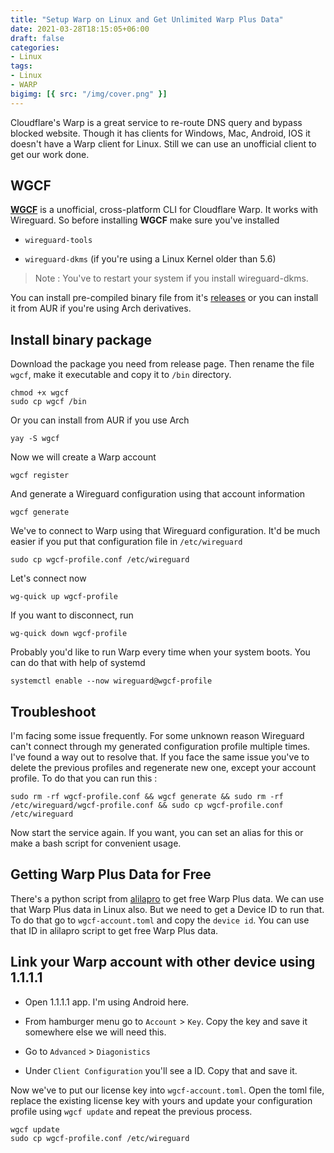 ```yaml
---
title: "Setup Warp on Linux and Get Unlimited Warp Plus Data"
date: 2021-03-28T18:15:05+06:00
draft: false
categories:
- Linux
tags:
- Linux
- WARP
bigimg: [{ src: "/img/cover.png" }]
---
```

Cloudflare's Warp is a great service to re-route DNS query and bypass blocked website. Though it has clients for Windows, Mac, Android, IOS it doesn't have a Warp client for Linux. Still we can use an unofficial client to get our work done.


## WGCF

[**WGCF**](https://github.com/ViRb3/wgcf) is a unofficial, cross-platform CLI for Cloudflare Warp. It works with Wireguard. So before installing **WGCF** make sure you've installed

- `wireguard-tools`

- `wireguard-dkms` (if you're using a Linux Kernel older than 5.6)

> Note : You've to restart your system if you install wireguard-dkms.

You can install pre-compiled binary file from it's [releases](https://github.com/ViRb3/wgcf/releases) or you can install it from AUR if you're using Arch derivatives.

## Install binary package
Download the package you need from release page. Then rename the file `wgcf`, make it executable and copy it to `/bin` directory.

```Code
chmod +x wgcf
sudo cp wgcf /bin
```

Or you can install from AUR if you use Arch

```Code
yay -S wgcf
```

Now we will create a Warp account

```Code
wgcf register
```

And generate a Wireguard configuration using that account information

```Code
wgcf generate
```

We've to connect to Warp using that Wireguard configuration. It'd be much easier if you put that configuration file in `/etc/wireguard`

```Code
sudo cp wgcf-profile.conf /etc/wireguard
```

Let's connect now

```Code
wg-quick up wgcf-profile
```

 If you want to disconnect, run

```Code
wg-quick down wgcf-profile
```

Probably you'd like to run Warp every time when your system boots. You can do that with help of systemd

```Code
systemctl enable --now wireguard@wgcf-profile
```


## Troubleshoot

I'm facing some issue frequently. For some unknown reason Wireguard can't connect through my generated configuration profile multiple times. I've found a way out to resolve that. If you face the same issue you've to delete the previous profiles and regenerate new one, except your account profile. To do that you can run this :

```Code
sudo rm -rf wgcf-profile.conf && wgcf generate && sudo rm -rf /etc/wireguard/wgcf-profile.conf && sudo cp wgcf-profile.conf /etc/wireguard
```

Now start the service again. If you want, you can set an alias for this or make a bash script for convenient usage.

## Getting Warp Plus Data for Free

There's a python script from [alilapro](https://github.com/ALIILAPRO/warp-plus-cloudflare) to get free Warp Plus data. We can use that Warp Plus data in Linux also. But we need to get a Device ID to run that. To do that go to `wgcf-account.toml` and copy the `device id`. You can use that ID in alilapro script to get free Warp Plus data.

## Link your Warp account with other device using 1.1.1.1

- Open 1.1.1.1 app. I'm using Android here.

- From hamburger menu go to `Account` > `Key`. Copy the key and save it somewhere else we will need this.

- Go to `Advanced` > `Diagonistics`

- Under `Client Configuration` you'll see a ID. Copy that and save it.

Now we've to put our license key into `wgcf-account.toml`. Open the toml file, replace the existing license key with yours and update your configuration profile using `wgcf update` and repeat the previous process.

```Code
wgcf update
sudo cp wgcf-profile.conf /etc/wireguard
```

